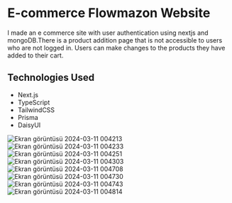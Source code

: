 # E-commerce Flowmazon Website
I made an e commerce site with user authentication using nextjs and mongoDB.There is a product addition page that is not accessible to users who are not logged in. Users can make changes to the products they have added to their cart.

## Technologies Used
- Next.js
- TypeScript
- TailwindCSS
- Prisma
- DaisyUI

>
![Ekran görüntüsü 2024-03-11 004213](https://github.com/isinnur/nextjs-ecommerce/assets/98089962/3caf32eb-4c81-43d7-ba78-2e36bb9ed821)
![Ekran görüntüsü 2024-03-11 004233](https://github.com/isinnur/nextjs-ecommerce/assets/98089962/9deec486-7e9d-4585-8b79-1555590903fa)
![Ekran görüntüsü 2024-03-11 004251](https://github.com/isinnur/nextjs-ecommerce/assets/98089962/258dd5c1-6a6b-4a25-9dcc-c3f685ecdd79)
![Ekran görüntüsü 2024-03-11 004303](https://github.com/isinnur/nextjs-ecommerce/assets/98089962/3b0123fb-1c5d-4999-967d-42e77ddbe197)
![Ekran görüntüsü 2024-03-11 004708](https://github.com/isinnur/nextjs-ecommerce/assets/98089962/ed920bac-3205-4011-8409-ad0ab672ef3a)
![Ekran görüntüsü 2024-03-11 004730](https://github.com/isinnur/nextjs-ecommerce/assets/98089962/34bcf2b5-6a94-493e-8c82-8dfb3f8ab915)
![Ekran görüntüsü 2024-03-11 004743](https://github.com/isinnur/nextjs-ecommerce/assets/98089962/9c718f32-144c-4772-9d8a-b2f1eb752d09)
![Ekran görüntüsü 2024-03-11 004814](https://github.com/isinnur/nextjs-ecommerce/assets/98089962/42ac6ff5-a536-4bab-aee1-36383ad86803)



